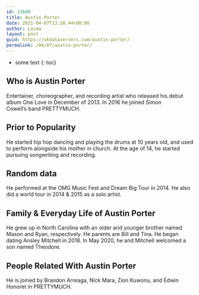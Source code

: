 ```yaml
---
id: 13680
title: Austin Porter
date: 2021-04-07T13:28:44+00:00
author: Laima
layout: post
guid: https://ukdataservers.com/austin-porter/
permalink: /04/07/austin-porter/
---
```


* some text
{: toc}


## Who is Austin Porter
                  
                  
                  
Entertainer, choreographer, and recording artist who released his debut album One Love in December of 2013. In 2016 he joined Simon Cowell&#8217;s band PRETTYMUCH.
                  
              
            
              
            
                
                
                
## Prior to Popularity
                  
                  
                  
He started hip hop dancing and playing the drums at 10 years old, and used to perform alongside his mother in church. At the age of 14, he started pursuing songwriting and recording.  
                  
              
            
              
            
                
                
                
## Random data
                  
                  
                  
He performed at the OMG Music Fest and Dream Big Tour in 2014. He also did a world tour in 2014 & 2015 as a solo artist. 
                  
              
            
              
            
                
                
                
## Family & Everyday Life of Austin Porter
                  
                  
                  
He grew up in North Carolina with an older and younger brother named Mason and Ryan, respectively. He parents are Bill and Tina. He began dating Ansley Mitchell in 2018. In May 2020, he and Mitchell welcomed a son named Theodore. 
                  
              
            
              
            
                
                
                
## People Related With Austin Porter
                  
                  
                  
He is joined by Brandon Arreaga, Nick Mara, Zion Kuwonu, and Edwin Honoret in PRETTYMUCH. 
                  
              
            
              
            
                
              
            
              
              
            
            
              
            
          
          
          